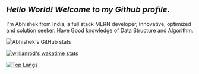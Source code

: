 ##  *Hello World! Welcome to my Github profile*.

I'm Abhishek from India, a full stack MERN developer, Innovative, optimized and solution seeker. Have Good knowledge of Data Structure and Algorithm.

![Abhishek's GitHub stats](https://github-readme-stats.vercel.app/api?username=ydvabhee&show_icons=true&theme=radical)
<!-- ![Wakatime](https://github-readme-stats.vercel.app/api/wakatime?username=ydvabhee)](https://github.com/ydvabhee/github-readme-stats) -->
[![willianrod's wakatime stats](https://github-readme-stats.vercel.app/api/wakatime?username=@ydvabhee)](https://github.com/ydvabhee/github-readme-stats)

<!--START_SECTION:waka-->
<!--END_SECTION:waka-->

 
[![Top Langs](https://github-readme-stats.vercel.app/api/top-langs/?username=ydvabhee&layout=compact)](https://github.com/ydvabhee/github-readme-stats)

 

